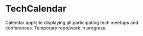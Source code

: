 # TechCalendar

Calendar app/site displaying all participating tech meetups and conferences.
Temporary repo/work in progress.
